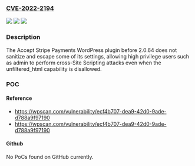 ### [CVE-2022-2194](https://cve.mitre.org/cgi-bin/cvename.cgi?name=CVE-2022-2194)
![](https://img.shields.io/static/v1?label=Product&message=Accept%20Stripe%20Payments&color=blue)
![](https://img.shields.io/static/v1?label=Version&message=2.0.64%3C%202.0.64%20&color=brighgreen)
![](https://img.shields.io/static/v1?label=Vulnerability&message=CWE-79%20Cross-site%20Scripting%20(XSS)&color=brighgreen)

### Description

The Accept Stripe Payments WordPress plugin before 2.0.64 does not sanitize and escape some of its settings, allowing high privilege users such as admin to perform cross-Site Scripting attacks even when the unfiltered_html capability is disallowed.

### POC

#### Reference
- https://wpscan.com/vulnerability/ecf4b707-dea9-42d0-9ade-d788a9f97190
- https://wpscan.com/vulnerability/ecf4b707-dea9-42d0-9ade-d788a9f97190

#### Github
No PoCs found on GitHub currently.

